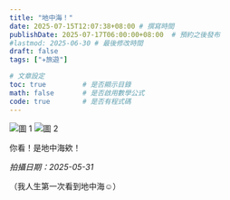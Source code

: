 ```yaml
---
title: "地中海！"
date: 2025-07-15T12:07:38+08:00 # 撰寫時間
publishDate: 2025-07-17T06:00:00+08:00  # 預約之後發布
#lastmod: 2025-06-30 # 最後修改時間
draft: false
tags: ["✈️旅遊"]

# 文章設定
toc: true         # 是否顯示目錄
math: false       # 是否啟用數學公式
code: true        # 是否有程式碼
---
```

![圖 1](https://tux24.xyz/articles/mediterranean-sea/images/1.jpg)
![圖 2](https://tux24.xyz/articles/mediterranean-sea/images/2.jpg)

你看！是地中海欸！

_拍攝日期：2025-05-31_

（我人生第一次看到地中海☺️）